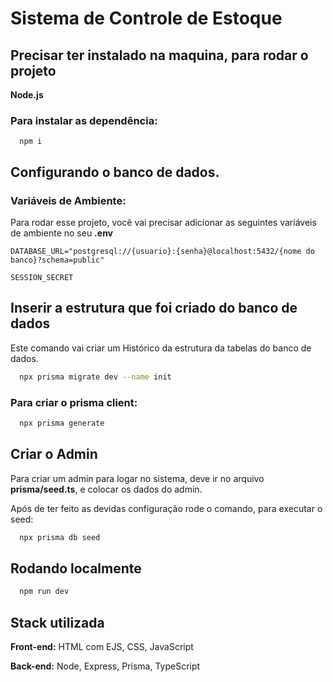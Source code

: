 
# Sistema de Controle de Estoque

## Precisar ter instalado na maquina, para rodar o projeto
**Node.js**

### Para instalar as dependência:
```npm
  npm i 
```

## Configurando o banco de dados.

### Variáveis de Ambiente:

Para rodar esse projeto, você vai precisar adicionar as seguintes variáveis de ambiente no seu **.env**

`DATABASE_URL="postgresql://{usuario}:{senha}@localhost:5432/{nome do banco}?schema=public"`

`SESSION_SECRET`

## Inserir a estrutura que foi criado do banco de dados

Este comando vai criar um Histórico da estrutura da tabelas do banco de dados.
```bash
  npx prisma migrate dev --name init
```

### Para criar o prisma client:

```bash
  npx prisma generate
```

## Criar o Admin

Para criar um admin para logar no sistema, deve ir no arquivo **prisma/seed.ts**, e colocar os dados do admin.

Após de ter feito as devidas configuração rode o comando, para executar o seed:
```bash
  npx prisma db seed
```

## Rodando localmente

```bash
  npm run dev
```

## Stack utilizada

**Front-end:** HTML com EJS, CSS, JavaScript

**Back-end:** Node, Express, Prisma, TypeScript